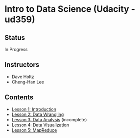 # Intro to Data Science (Udacity - ud359)

## Status

In Progress

## Instructors

* Dave Holtz
* Cheng-Han Lee

## Contents

* [Lesson 1: Introduction](./lesson-1-introduction.md)
* [Lesson 2: Data Wrangling](./lesson-2-data-wrangling.md)
* [Lesson 3: Data Analysis](./lesson-3-data-analysis.md) (incomplete)
* [Lesson 4: Data Visualization](./lesson-4-data-visualization.md)
* [Lesson 5: MapReduce](./lesson-5-mapreduce.md)
